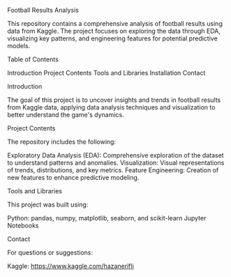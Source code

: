 Football Results Analysis

This repository contains a comprehensive analysis of football results using data from Kaggle. The project focuses on exploring the data through EDA, visualizing key patterns, and engineering features for potential predictive models.

Table of Contents

Introduction
Project Contents
Tools and Libraries
Installation
Contact


Introduction

The goal of this project is to uncover insights and trends in football results from Kaggle data, applying data analysis techniques and visualization to better understand the game's dynamics.

Project Contents

The repository includes the following:

Exploratory Data Analysis (EDA): Comprehensive exploration of the dataset to understand patterns and anomalies.
Visualization: Visual representations of trends, distributions, and key metrics.
Feature Engineering: Creation of new features to enhance predictive modeling.


Tools and Libraries

This project was built using:

Python: pandas, numpy, matplotlib, seaborn, and scikit-learn
Jupyter Notebooks

Contact

For questions or suggestions:


Kaggle: https://www.kaggle.com/hazanerifli
